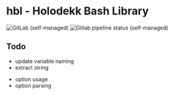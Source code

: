 # hbl - Holodekk Bash Library
![GitLab (self-managed)](https://img.shields.io/gitlab/license/holodekk/hbl?gitlab_url=https%3A%2F%2Fgit.dubzland.net)
![Gitlab pipeline status (self-managed)](https://img.shields.io/gitlab/pipeline-status/holodekk/hbl?branch=main&gitlab_url=https%3A%2F%2Fgit.dubzland.net)

## Todo
+ update variable naming
+ extract string
- option usage
- option parsing
